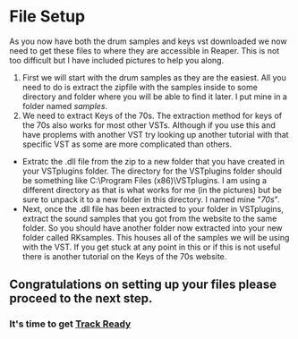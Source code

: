 # File Setup
As you now have both the drum samples and keys vst downloaded we now need to get these files to where they are accessible in Reaper.
This is not too difficult but I have included pictures to help you along.
1. First we will start with the drum samples as they are the easiest. All you need to do is extract the zipfile with the samples inside to some directory and folder where you will be able to find it later. I put mine in a folder named *samples*.
2. We need to extract Keys of the 70s. 
  The extraction method for keys of the 70s also works for most other VSTs. Although if you use this and have proplems with another VST try looking up another tutorial with that specific VST as some are more complicated than others.
  - Extratc the .dll file from the zip to a new folder that you have created in your VSTplugins folder. The directory for the VSTplugins folder should be something like C:\Program Files (x86)\VSTplugins. I am using a different directory as that is what works for me (in the pictures) but be sure to unpack it to a new folder in this directory. I named mine "*70s*". 
  - Next, once the .dll file has been extracted to your folder in VSTplugins, extract the sound samples that you got from the website to the same folder. So you should have another folder now extracted into your new folder called RKsamples. This houses all of the samples we will be using with the VST. If you get stuck at any point in this or if this is not useful there is another tutorial on the Keys of the 70s website. 

## Congratulations on setting up your files please proceed to the next step.
### It's time to get [Track Ready](/Track_Ready.md)
